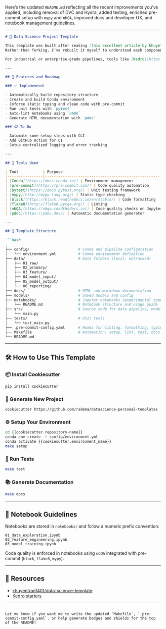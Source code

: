 Here’s the updated `README.md` reflecting all the recent improvements you've applied, including removal of DVC and Hydra, added testing, enriched pre-commit setup with `mypy` and `nbQA`, improved docs and developer UX, and notebook management guidelines.

---

```markdown
# 🧠 Data Science Project Template

This template was built after reading [this excellent article by khuyetran1401](https://towardsdatascience.com/how-to-structure-an-ml-project-for-reproducibility-and-maintainability-54d5e53b4c82?sk=c3d05ae5b8ccc95822618d0dacfad8a4).  
Rather than forking, I’ve rebuilt it myself to understand each component. The goal is **simplicity, reproducibility, and maintainability** for personal and experimental data science projects.

For industrial or enterprise-grade pipelines, tools like [Kedro](https://docs.kedro.org/en/stable/) are still preferable.

---

## 🚀 Features and Roadmap

### ✅ Implemented

- Automatically build repository structure
- Create and build Conda environment
- Enforce static typing and clean code with pre-commit
- Run unit tests with `pytest`
- Auto-lint notebooks using `nbQA`
- Generate HTML documentation with `pdoc`

### 📋 To Do

- Automate some setup steps with CLI
- Add GitHub Action for CI
- Setup centralized logging and error tracking

---

## 🧰 Tools Used

| Tool           | Purpose                                                |
|----------------|--------------------------------------------------------|
| [Conda](https://docs.conda.io/) | Environment management                    |
| [pre-commit](https://pre-commit.com/) | Code quality automation                |
| [pytest](https://docs.pytest.org/) | Unit testing framework                   |
| [mypy](http://mypy-lang.org/) | Static type checking                      |
| [black](https://black.readthedocs.io/en/stable/) | Code formatting                    |
| [flake8](http://flake8.pycqa.org/) | Linting                                |
| [nbQA](https://nbqa.readthedocs.io/) | Code quality checks on Jupyter Notebooks |
| [pdoc](https://pdoc.dev/) | Automatic documentation generator         |

---

## 🧱 Template Structure

```bash
.
├── config/                      # Conda and pipeline configuration
│   └── environment.yml          # Conda environment definition
├── data/                        # Data folders (local, untracked)
│   ├── 01_raw/
│   ├── 02_primary/
│   ├── 03_feature/
│   ├── 04_model_input/
│   ├── 05_model_output/
│   └── 06_reporting/
├── docs/                        # HTML and markdown documentation
├── models/                      # Saved models and config
├── notebooks/                   # Jupyter notebooks (experimental zone)
│   └── README.md                # Notebook structure and usage guide
├── src/                         # Source code for data pipeline, modeling, etc.
│   └── main.py
├── tests/                       # Unit tests
│   └── test_main.py
├── .pre-commit-config.yaml      # Hooks for linting, formatting, typing
├── Makefile                     # Automation: setup, lint, test, docs
└── README.md
```

---

## 🛠 How to Use This Template

### 📦 Install Cookiecutter

```bash
pip install cookiecutter
```

### 🧪 Generate New Project

```bash
cookiecutter https://github.com/radema/datascience-personal-templates
```

### ⚙️ Setup Your Environment

```bash
cd {{cookiecutter.repository-name}}
conda env create -f config/environment.yml
conda activate {{cookiecutter.environment_name}}
make setup
```

### 🧪 Run Tests

```bash
make test
```

### 📚 Generate Documentation

```bash
make docs
```

---

## 📓 Notebook Guidelines

Notebooks are stored in `notebooks/` and follow a numeric prefix convention:

```
01_data_exploration.ipynb
02_feature_engineering.ipynb
03_model_training.ipynb
```

Code quality is enforced in notebooks using `nbQA` integrated with pre-commit (`black`, `flake8`, `mypy`).

---

## 📖 Resources

- [khuyentran1401/data-science-template](https://github.com/khuyentran1401/data-science-template/blob/dvc-poetry/README.md)
- [Kedro starters](https://github.com/kedro-org/kedro-starters)

---

```

Let me know if you want me to write the updated `Makefile`, `.pre-commit-config.yaml`, or help generate badges and shields for the top of the README!
